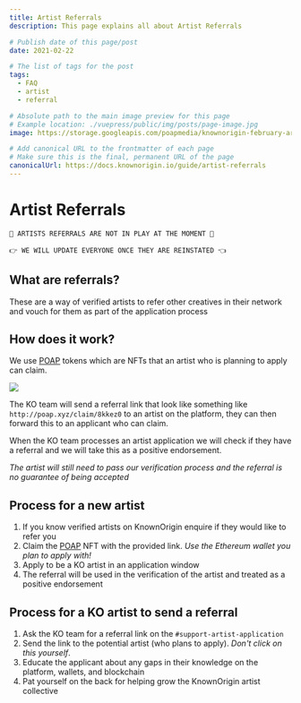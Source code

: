 ```yaml
---
title: Artist Referrals
description: This page explains all about Artist Referrals

# Publish date of this page/post
date: 2021-02-22

# The list of tags for the post
tags:
  - FAQ
  - artist
  - referral

# Absolute path to the main image preview for this page
# Example location: ./vuepress/public/img/posts/page-image.jpg
image: https://storage.googleapis.com/poapmedia/knownorigin-february-artist-referral-badge-2021-logo-1613555043783.png

# Add canonical URL to the frontmatter of each page
# Make sure this is the final, permanent URL of the page
canonicalUrl: https://docs.knownorigin.io/guide/artist-referrals
---
```


# Artist Referrals

    
    🚨 ARTISTS REFERRALS ARE NOT IN PLAY AT THE MOMENT 🚨
    
    👉 WE WILL UPDATE EVERYONE ONCE THEY ARE REINSTATED 👈 
    

## What are referrals?

These are a way of verified artists to refer other creatives in their network and vouch for them as part of the application process

## How does it work?

We use [POAP](https://www.poap.xyz/) tokens which are NFTs that an artist who is planning to apply can claim.

<img src="https://storage.googleapis.com/poapmedia/knownorigin-february-artist-referral-badge-2021-logo-1613555043783.png" style="max-height: 250px"/>

The KO team will send a referral link that look like something like `http://poap.xyz/claim/8kkez0` to an artist on the platform, they can then forward this to an applicant who can claim.

When the KO team processes an artist application we will check if they have a referral and we will take this as a positive endorsement.

*The artist will still need to pass our verification process and the referral is no guarantee of being accepted* 

## Process for a new artist

1. If you know verified artists on KnownOrigin enquire if they would like to refer you
2. Claim the [POAP](https://www.poap.xyz/) NFT with the provided link. *Use the Ethereum wallet you plan to apply with!*
3. Apply to be a KO artist in an application window
4. The referral will be used in the verification of the artist and treated as a positive endorsement


## Process for a KO artist to send a referral

1. Ask the KO team for a referral link on the `#support-artist-application`
2. Send the link to the potential artist (who plans to apply). *Don't click on this yourself*.
3. Educate the applicant about any gaps in their knowledge on the platform, wallets, and blockchain
4. Pat yourself on the back for helping grow the KnownOrigin artist collective




